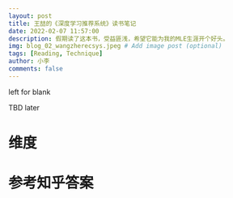 ```yaml
---
layout: post
title: 王喆的《深度学习推荐系统》读书笔记
date: 2022-02-07 11:57:00
description: 假期读了这本书，受益匪浅，希望它能为我的MLE生涯开个好头。
img: blog_02_wangzherecsys.jpeg # Add image post (optional)
tags: [Reading, Technique]
author: 小李
comments: false
---
```


left for blank

TBD later

# 维度

# 参考知乎答案
